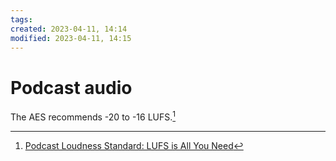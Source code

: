 ```yaml
---
tags: 
created: 2023-04-11, 14:14
modified: 2023-04-11, 14:15
---
```


# Podcast audio
The AES recommends -20 to -16 LUFS.[^1]

[^1]: [Podcast Loudness Standard: LUFS is All You Need](https://podcastle.ai/blog/podcast-loudness-standard/)